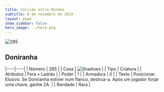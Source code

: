 ```yaml
---
title: Colisão entre Mundos
subtitle: 8 de novembro de 2019
layout: page
show_sidebar: false
hero_image: ../hero.png
---
```


![285](https://cdn.keyforgegame.com/media/card_front/pt/452_285_JX5MJ3P4X394_pt.png)

## Doniranha

|----|----|
| Número | 285 |
| Casa | ![Shadows](https://archonarcana.com/images/thumb/e/ee/Shadows.png/22px-Shadows.png "Sombras") |
| Tipo | Criatura |
| Atributos | Fera • Ladrão |
| Poder | 1 |
| Armadura | 0 |
| Texto | Posicionar. Elusivo.  Se Doniranha estiver num flanco, destrua-a.  Após um jogador forjar uma chave, ganhe 2A. |
| Raridade | Rara |
